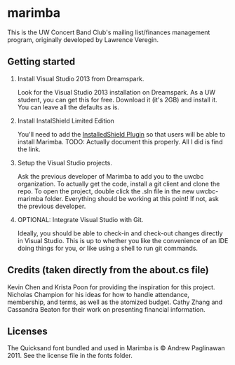 # marimba

This is the UW Concert Band Club's mailing list/finances management program, originally developed by Lawrence Veregin.

## Getting started
1. Install Visual Studio 2013 from Dreamspark.

    Look for the Visual Studio 2013 installation on Dreamspark. As a UW student, you can get this for free. Download it (it's 2GB) and install it. You can leave all the defaults as is.

2. Install InstalShield Limited Edition

    You'll need to add the [InstalledShield Plugin](https://info.flexerasoftware.com/IS-EVAL-InstallShield-Limited-Edition-Visual-Studio) so that users will be able to install Marimba. TODO: Actually document this properly. All I did is find the link.

3. Setup the Visual Studio projects.

    Ask the previous developer of Marimba to add you to the uwcbc organization. To actually get the code, install a git client and clone the repo. To open the project, double click the .sln file in the new uwcbc-marimba folder. Everything should be working at this point! If not, ask the previous developer.

4. OPTIONAL: Integrate Visual Studio with Git.

    Ideally, you should be able to check-in and check-out changes directly in Visual Studio. This is up to whether you like the convenience of an IDE doing things for you, or like using a shell to run git commands.

## Credits (taken directly from the about.cs file)

Kevin Chen and Krista Poon for providing the inspiration for this project.
Nicholas Champion for his ideas for how to handle attendance, membership, and terms, as well as the atomized budget.
Cathy Zhang and Cassandra Beaton for their work on presenting financial information.

## Licenses

The Quicksand font bundled and used in Marimba is &copy; Andrew Paglinawan 2011. See the license file in the fonts folder.
